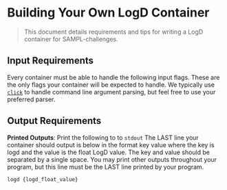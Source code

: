 # Building Your Own LogD Container
> This document details requirements and tips for writing a LogD container for SAMPL-challenges.

## Input Requirements
Every container must be able to handle the following input flags. These are the only flags your container will be expected to handle. We typically use [`click`](https://click.palletsprojects.com/en/8.0.x/) to handle command line argument parsing, but feel free to use your preferred parser.


## Output Requirements
**Printed Outputs**: Print the following to to `stdout`
The LAST line your container should output is below in the format key value where the key is logd and the value is the float LogD value. The key and value should be separated by a single space. You may print other outputs throughout your program, but this line must be the LAST line printed by your program.
```
logd {logd_float_value}
```

